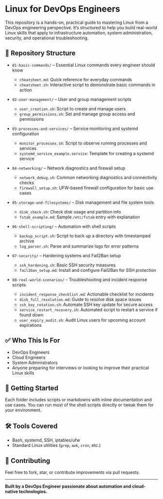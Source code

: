 # Linux for DevOps Engineers

This repository is a hands-on, practical guide to mastering Linux from a DevOps engineering perspective. It’s structured to help you build real-world Linux skills that apply to infrastructure automation, system administration, security, and operational troubleshooting.

## 📁 Repository Structure

- `01-basic-commands/` – Essential Linux commands every engineer should know
  - `cheatsheet.md`: Quick reference for everyday commands
  - `cheatsheet.sh`: Interactive script to demonstrate basic commands in action

- `02-user-management/` – User and group management scripts
  - `user_creation.sh`: Script to create and manage users
  - `group_permissions.sh`: Set and manage group access and permissions

- `03-processes-and-services/` – Service monitoring and systemd configuration
  - `monitor_processes.sh`: Script to observe running processes and services
  - `systemd_service_example.service`: Template for creating a systemd service

- `04-networking/` – Network diagnostics and firewall setup
  - `network_debug.sh`: Common networking diagnostics and connectivity checks
  - `firewall_setup.sh`: UFW-based firewall configuration for basic use cases

- `05-storage-and-filesystems/` – Disk management and file system tools
  - `disk_check.sh`: Check disk usage and partition info
  - `fstab_example.md`: Sample `/etc/fstab` entry with explanation

- `06-shell-scripting/` – Automation with shell scripts
  - `backup_script.sh`: Script to back up a directory with timestamped archive
  - `log_parser.sh`: Parse and summarize logs for error patterns

- `07-security/` – Hardening systems and Fail2Ban setup
  - `ssh_hardening.sh`: Basic SSH security measures
  - `fail2ban_setup.md`: Install and configure Fail2Ban for SSH protection

- `08-real-world-scenarios/` – Troubleshooting and incident response scripts
  - `incident_response_checklist.md`: Actionable checklist for incidents
  - `disk_full_resolution.md`: Guide to resolve disk space issues
  - `ssh_key_rotation.sh`: Automate SSH key update for secure access
  - `service_restart_recovery.sh`: Automated script to restart a service if found down
  - `user_expiry_audit.sh`: Audit Linux users for upcoming account expirations

## ✅ Who This Is For
- DevOps Engineers
- Cloud Engineers
- System Administrators
- Anyone preparing for interviews or looking to improve their practical Linux skills

## 🚀 Getting Started
Each folder includes scripts or markdowns with inline documentation and use cases. You can run most of the shell scripts directly or tweak them for your environment.

## 🛠 Tools Covered
- Bash, systemd, SSH, iptables/ufw
- Standard Linux utilities (`grep`, `awk`, `cron`, etc.)

## 🤝 Contributing
Feel free to fork, star, or contribute improvements via pull requests.

---

**Built by a DevOps Engineer passionate about automation and cloud-native technologies.**
